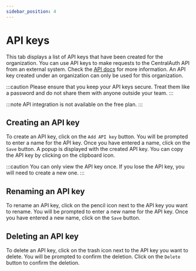 ```yaml
---
sidebar_position: 4
---
```


# API keys

This tab displays a list of API keys that have been created for the organization. You can use API keys to make requests to the CentralAuth API from an external system. Check the [API docs](https://centralauth.com/api_doc) for more information. An API key created under an organization can only be used for this organization.

:::caution
Please ensure that you keep your API keys secure. Treat them like a password and do not share them with anyone outside your team.
:::

:::note
API integration is not available on the free plan.
:::

## Creating an API key

To create an API key, click on the `Add API key` button. You will be prompted to enter a name for the API key. Once you have entered a name, click on the `Save` button. A popup is displayed with the created API key. You can copy the API key by clicking on the clipboard icon.

:::caution
You can only view the API key once. If you lose the API key, you will need to create a new one.
:::

## Renaming an API key

To rename an API key, click on the pencil icon next to the API key you want to rename. You will be prompted to enter a new name for the API key. Once you have entered a new name, click on the `Save` button.

## Deleting an API key

To delete an API key, click on the trash icon next to the API key you want to delete. You will be prompted to confirm the deletion. Click on the `Delete` button to confirm the deletion.